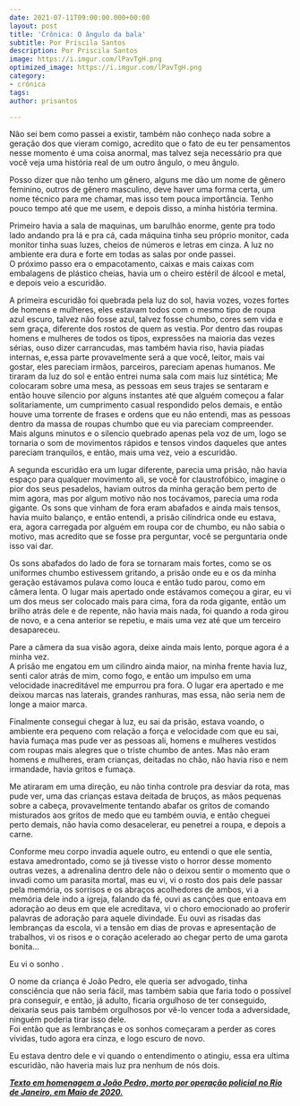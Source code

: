 ```yaml
---
date: 2021-07-11T09:00:00.000+00:00
layout: post
title: 'Crônica: O ângulo da bala'
subtitle: Por Priscila Santos
description: Por Priscila Santos
image: https://i.imgur.com/lPavTgH.png
optimized_image: https://i.imgur.com/lPavTgH.png
category:
- crônica
tags: 
author: prisantos

---
```

Não sei bem como passei a existir, também não conheço nada sobre a geração dos que vieram comigo, acredito que o fato de eu ter pensamentos nesse momento é uma coisa anormal, mas talvez seja necessário pra que você veja uma história real de um outro ângulo, o meu ângulo.

Posso dizer que não tenho um gênero, alguns me dão um nome de gênero feminino, outros de gênero masculino, deve haver uma forma certa, um nome técnico para me chamar, mas isso tem pouca importância. Tenho pouco tempo até que me usem, e depois disso, a minha história termina.  
   
 Primeiro havia a sala de maquinas, um barulhão enorme, gente pra todo lado andando pra lá e pra cá, cada máquina tinha seu próprio monitor, cada monitor tinha suas luzes, cheios de números e letras em cinza. A luz no ambiente era dura e forte em todas as salas por onde passei.  
 O próximo passo era o empacotamento, caixas e mais caixas com embalagens de plástico cheias, havia um o cheiro estéril de álcool e metal, e depois veio a escuridão.  
   
 A primeira escuridão foi quebrada pela luz do sol, havia vozes, vozes fortes de homens e mulheres, eles estavam todos com o mesmo tipo de roupa azul escuro, talvez não fosse azul, talvez fosse chumbo, cores sem vida e sem graça, diferente dos rostos de quem as vestia. Por dentro das roupas homens e mulheres de todos os tipos, expressões na maioria das vezes sérias, ouso dizer carrancudas, mas também havia riso, havia piadas internas, e,essa parte provavelmente será a que você, leitor, mais vai gostar, eles pareciam irmãos, parceiros, pareciam apenas humanos. Me tiraram da luz do sol e então entrei numa sala com mais luz sintética; Me colocaram sobre uma mesa, as pessoas em seus trajes se sentaram e então houve silencio por alguns instantes até que alguém começou a falar solitariamente, um cumprimento casual respondido pelos demais, e então houve uma torrente de frases e ordens que eu não entendi, mas as pessoas dentro da massa de roupas chumbo que eu via pareciam compreender. Mais alguns minutos e o silencio quebrado apenas pela voz de um, logo se tornaria o som de movimentos rápidos e tensos vindos daqueles que antes pareciam tranquilos, e então, mais uma vez, veio a escuridão.

A segunda escuridão era um lugar diferente, parecia uma prisão, não havia espaço para qualquer movimento ali, se você for claustrofóbico, imagine o pior dos seus pesadelos, haviam outros da minha geração bem perto de mim agora, mas por algum motivo não nos tocávamos, parecia uma roda gigante. Os sons que vinham de fora eram abafados e ainda mais tensos, havia muito balanço, e então entendi, a prisão cilíndrica onde eu estava, era, agora carregada por alguém em roupa cor de chumbo, eu não sabia o motivo, mas acredito que se fosse pra perguntar, você se perguntaria onde isso vai dar.  
   
 Os sons abafados do lado de fora se tornaram mais fortes, como se os uniformes chumbo estivessem gritando, a prisão onde eu e os da minha geração estávamos pulava como louca e então tudo parou, como em câmera lenta. O lugar mais apertado onde estávamos começou a girar, eu vi um dos meus ser colocado mais para cima, fora da roda gigante, então um brilho atrás dele e de repente, não havia mais nada, foi quando a roda girou de novo, e a cena anterior se repetiu, e mais uma vez até que um terceiro desapareceu.  
   
 Pare a câmera da sua visão agora, deixe ainda mais lento, porque agora é a minha vez.  
 A prisão me engatou em um cilindro ainda maior, na minha frente havia luz, senti calor atrás de mim, como fogo, e então um impulso em uma velocidade inacreditável me empurrou pra fora. O lugar era apertado e me deixou marcas nas laterais, grandes ranhuras, mas essa, não seria nem de longe a maior marca.  
   
 Finalmente consegui chegar à luz, eu sai da prisão, estava voando, o ambiente era pequeno com relação a força e velocidade com que eu sai, havia fumaça mas pude ver as pessoas ali, homens e mulheres vestidos com roupas mais alegres que o triste chumbo de antes. Mas não eram homens e mulheres, eram crianças, deitadas no chão, não havia riso e nem irmandade, havia gritos e fumaça.

Me atiraram em uma direção, eu não tinha controle pra desviar da rota, mas pude ver, uma das crianças estava deitada de bruços, as mãos pequenas sobre a cabeça, provavelmente tentando abafar os gritos de comando misturados aos gritos de medo que eu também ouvia, e então cheguei perto demais, não havia como desacelerar, eu penetrei a roupa, e depois a carne.

Conforme meu corpo invadia aquele outro, eu entendi o que ele sentia, estava amedrontado, como se já tivesse visto o horror desse momento outras vezes, a adrenalina dentro dele não o deixou sentir o momento que o invadi como um parasita mortal, mas eu vi, vi o rosto dos pais dele passar pela memória, os sorrisos e os abraços acolhedores de ambos, vi a memória dele indo a igreja, falando da fé, ouvi as canções que entoava em adoração ao deus em que ele acreditava, vi o choro emocionado ao proferir palavras de adoração para aquele divindade. Eu ouvi as risadas das lembranças da escola, vi a tensão em dias de provas e apresentação de trabalhos, vi os risos e o coração acelerado ao chegar perto de uma garota bonita…

Eu vi o sonho .

O nome da criança é João Pedro, ele queria ser advogado, tinha consciência que não seria fácil, mas também sabia que faria todo o possível pra conseguir, e então, já adulto, ficaria orgulhoso de ter conseguido, deixaria seus pais também orgulhosos por vê-lo vencer toda a adversidade, ninguém poderia tirar isso dele.   
 Foi então que as lembranças e os sonhos começaram a perder as cores vívidas, tudo agora era cinza, e logo escuro de novo.

Eu estava dentro dele e vi quando o entendimento o atingiu, essa era ultima escuridão, não haveria mais luz pra nenhum de nós dois.

[**_Texto em homenagem a João Pedro, morto por operação policial no Rio de Janeiro, em Maio de 2020._**](https://g1.globo.com/rj/rio-de-janeiro/noticia/2020/05/19/menino-de-14-anos-e-baleado-durante-operacao-no-complexo-do-salgueiro-rj.ghtml)